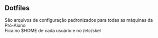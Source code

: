 ## Dotfiles  
São arquivos de configuração padronizados para todas as máquinas da Pró-Aluno  
Fica no $HOME de cada usuário e no /etc/skel  
